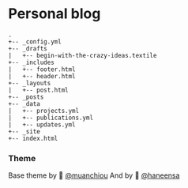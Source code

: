 # Personal blog
```
.
+-- _config.yml
+-- _drafts
|   +-- begin-with-the-crazy-ideas.textile
+-- _includes
|   +-- footer.html
|   +-- header.html
+-- _layouts
|   +-- post.html
+-- _posts
+-- _data
|   +-- projects.yml
|   +-- publications.yml
|   +-- updates.yml
+-- _site
+-- index.html
```
### Theme
Base theme by :wave: [@muanchiou](http://twitter.com/muanchiou)
And by :wave: [@haneensa](https://github.com/haneensa)
